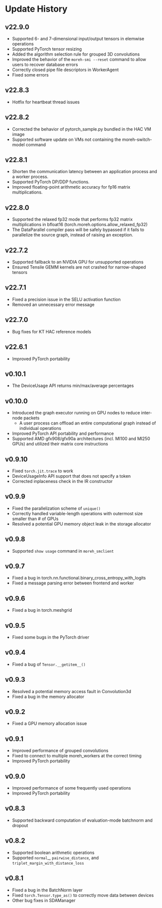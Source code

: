 # Update History

## v22.9.0
- Supported 6- and 7-dimensional input/output tensors in elemwise operations
- Supported PyTorch tensor resizing
- Added the algorithm selection rule for grouped 3D convolutions
- Improved the behavior of the `moreh-smi --reset` command to allow users to recover database errors
- Correctly closed pipe file descriptors in WorkerAgent
- Fixed some errors

## v22.8.3
- Hotfix for heartbeat thread issues

## v22.8.2
- Corrected the behavior of pytorch_sample.py bundled in the HAC VM image
- Supported software update on VMs not containing the moreh-switch-model command

## v22.8.1
- Shorten the communication latency between an application process and a worker process.
- Supported PyTorch DP/DDP functions.
- Improved floating-point arithmetic accuracy for fp16 matrix multiplications.

## v22.8.0
- Supported the relaxed fp32 mode that performs fp32 matrix multiplications in bfloat16 (torch.moreh.options.allow_relaxed_fp32)
- The DataParallel compiler pass will be safely bypassed if it fails to parallelize the source graph, instead of raising an exception.

## v22.7.2
- Supported fallback to an NVIDIA GPU for unsupported operations
- Ensured Tensile GEMM kernels are not crashed for narrow-shaped tensors

## v22.7.1
- Fixed a precision issue in the SELU activation function
- Removed an unnecessary error message

## v22.7.0
- Bug fixes for KT HAC reference models

## v22.6.1
- Improved PyTorch portability

## v0.10.1
- The DeviceUsage API returns min/max/average percentages

## v0.10.0
- Introduced the graph executor running on GPU nodes to reduce inter-node packets
    - A user process can offload an entire computational graph instead of individual operations
- Improved PyTorch API portability and performance
- Supported AMD gfx908/gfx90a architectures (incl. MI100 and MI250 GPUs) and utilized their matrix core instructions

## v0.9.10
- Fixed `torch.jit.trace` to work
- DeviceUsageInfo API support that does not specify a token
- Corrected inplaceness check in the IR constructor

## v0.9.9
- Fixed the parallelization scheme of `unique()`
- Correctly handled variable-length operations with outermost size smaller than # of GPUs
- Resolved a potential GPU memory object leak in the storage allocator

## v0.9.8
- Supported `show usage` command in `moreh_smclient`

## v0.9.7
- Fixed a bug in torch.nn.functional.binary_cross_entropy_with_logits
- Fixed a message parsing error between frontend and worker

## v0.9.6
- Fixed a bug in torch.meshgrid

## v0.9.5
- Fixed some bugs in the PyTorch driver

## v0.9.4
- Fixed a bug of `Tensor.__getitem__()`

## v0.9.3
- Resolved a potential memory access fault in Convolution3d
- Fixed a bug in the memory allocator

## v0.9.2
- Fixed a GPU memory allocation issue

## v0.9.1
- Improved performance of grouped convolutions
- Fixed to connect to multiple moreh_workers at the correct timing
- Improved PyTorch portability

## v0.9.0
- Improved performance of some frequently used operations
- Improved PyTorch portability

## v0.8.3
- Supported backward computation of evaluation-mode batchnorm and dropout

## v0.8.2
- Supported boolean arithmetic operations
- Supported `normal`_, `pairwise_distance`, and `triplet_margin_with_distance_loss`

## v0.8.1
- Fixed a bug in the BatchNorm layer
- Fixed `torch.Tensor.type_as()` to correctly move data between devices
- Other bug fixes in SDAManager